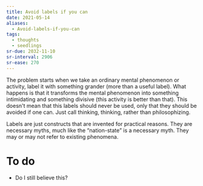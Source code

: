 ```yaml
---
title: Avoid labels if you can
date: 2021-05-14
aliases:
  - Avoid-labels-if-you-can
tags:
  - thoughts
  - seedlings
sr-due: 2032-11-10
sr-interval: 2906
sr-ease: 270
---
```

The problem starts when we take an ordinary mental phenomenon or activity, label it with something grander (more than a useful label). What happens is that it transforms the mental phenomenon into something intimidating and something divisive (this activity is better than that). This doesn't mean that this labels should never be used, only that they should be avoided if one can. Just call thinking, thinking, rather than philosophizing.

 Labels are just constructs that are invented for practical reasons. They are necessary myths, much like the “nation-state” is a necessary myth. They may or may not refer to existing phenomena.
 
# To do

- Do I still believe this?